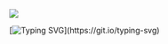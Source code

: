 <img src="https://capsule-render.vercel.app/api?type=egg&color=auto&height=300&section=header&text=Gyeom%20&fontSize=90" />

[![Typing SVG](https://readme-typing-svg.demolab.com/?lines=Hello+I'm+IOS+developer.;Nice+to+meet+you.)](https://git.io/typing-svg)
